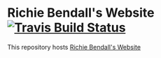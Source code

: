 # Richie Bendall's Website [![Travis Build Status](https://img.shields.io/travis/Richienb/richienb.github.io.svg?longCache=true&style=for-the-badge&logo=travis&label=Travis%20Build)](https://travis-ci.org/Richienb/richienb.github.io)

This repository hosts [Richie Bendall's Website](https://richienb.github.io)
